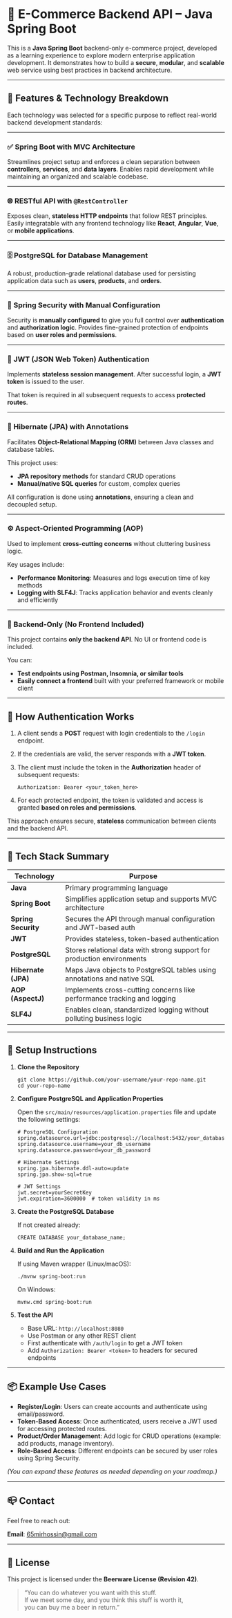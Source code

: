 # 🛒 E-Commerce Backend API – Java Spring Boot

This is a **Java Spring Boot** backend-only e-commerce project, developed as a learning experience to explore modern enterprise application development.
It demonstrates how to build a **secure**, **modular**, and **scalable** web service using best practices in backend architecture.

---

## 🧩 Features & Technology Breakdown

Each technology was selected for a specific purpose to reflect real-world backend development standards:

---

### ✅ Spring Boot with MVC Architecture

Streamlines project setup and enforces a clean separation between **controllers**, **services**, and **data layers**.
Enables rapid development while maintaining an organized and scalable codebase.

---

### 🌐 RESTful API with `@RestController`

Exposes clean, **stateless HTTP endpoints** that follow REST principles.
Easily integratable with any frontend technology like **React**, **Angular**, **Vue**, or **mobile applications**.

---

### 🗄️ PostgreSQL for Database Management

A robust, production-grade relational database used for persisting application data such as **users**, **products**, and **orders**.

---

### 🔐 Spring Security with Manual Configuration

Security is **manually configured** to give you full control over **authentication** and **authorization logic**.
Provides fine-grained protection of endpoints based on **user roles and permissions**.

---

### 🔑 JWT (JSON Web Token) Authentication

Implements **stateless session management**.
After successful login, a **JWT token** is issued to the user.

That token is required in all subsequent requests to access **protected routes**.

---

### 🧬 Hibernate (JPA) with Annotations

Facilitates **Object-Relational Mapping (ORM)** between Java classes and database tables.

This project uses:

* **JPA repository methods** for standard CRUD operations
* **Manual/native SQL queries** for custom, complex queries

All configuration is done using **annotations**, ensuring a clean and decoupled setup.

---

### ⚙️ Aspect-Oriented Programming (AOP)

Used to implement **cross-cutting concerns** without cluttering business logic.

Key usages include:

* **Performance Monitoring**: Measures and logs execution time of key methods
* **Logging with SLF4J**: Tracks application behavior and events cleanly and efficiently

---

### 🧪 Backend-Only (No Frontend Included)

This project contains **only the backend API**. No UI or frontend code is included.

You can:

* **Test endpoints using Postman, Insomnia, or similar tools**
* **Easily connect a frontend** built with your preferred framework or mobile client

---

## 🔐 How Authentication Works

1. A client sends a **POST** request with login credentials to the `/login` endpoint.

2. If the credentials are valid, the server responds with a **JWT token**.

3. The client must include the token in the **Authorization** header of subsequent requests:

   ```
   Authorization: Bearer <your_token_here>
   ```

4. For each protected endpoint, the token is validated and access is granted **based on roles and permissions**.

This approach ensures secure, **stateless** communication between clients and the backend API.


---

## 🧰 Tech Stack Summary

| Technology          | Purpose                                                                 |
| ------------------- | ----------------------------------------------------------------------- |
| **Java**            | Primary programming language                                            |
| **Spring Boot**     | Simplifies application setup and supports MVC architecture              |
| **Spring Security** | Secures the API through manual configuration and JWT-based auth         |
| **JWT**             | Provides stateless, token-based authentication                          |
| **PostgreSQL**      | Stores relational data with strong support for production environments  |
| **Hibernate (JPA)** | Maps Java objects to PostgreSQL tables using annotations and native SQL |
| **AOP (AspectJ)**   | Implements cross-cutting concerns like performance tracking and logging |
| **SLF4J**           | Enables clean, standardized logging without polluting business logic    |

---

## 🚀 Setup Instructions

1. **Clone the Repository**

   ```
   git clone https://github.com/your-username/your-repo-name.git
   cd your-repo-name
   ```

2. **Configure PostgreSQL and Application Properties**

   Open the `src/main/resources/application.properties` file and update the following settings:

   ```
   # PostgreSQL Configuration
   spring.datasource.url=jdbc:postgresql://localhost:5432/your_database_name
   spring.datasource.username=your_db_username
   spring.datasource.password=your_db_password

   # Hibernate Settings
   spring.jpa.hibernate.ddl-auto=update
   spring.jpa.show-sql=true

   # JWT Settings
   jwt.secret=yourSecretKey
   jwt.expiration=3600000  # token validity in ms
   ```

3. **Create the PostgreSQL Database**

   If not created already:

   ```
   CREATE DATABASE your_database_name;
   ```

4. **Build and Run the Application**

   If using Maven wrapper (Linux/macOS):

   ```
   ./mvnw spring-boot:run
   ```

   On Windows:

   ```
   mvnw.cmd spring-boot:run
   ```

5. **Test the API**

   * Base URL: `http://localhost:8080`
   * Use Postman or any other REST client
   * First authenticate with `/auth/login` to get a JWT token
   * Add `Authorization: Bearer <token>` to headers for secured endpoints

---

## 📦 Example Use Cases

* **Register/Login**: Users can create accounts and authenticate using email/password.
* **Token-Based Access**: Once authenticated, users receive a JWT used for accessing protected routes.
* **Product/Order Management**: Add logic for CRUD operations (example: add products, manage inventory).
* **Role-Based Access**: Different endpoints can be secured by user roles using Spring Security.

*(You can expand these features as needed depending on your roadmap.)*

---

## 📪 Contact

Feel free to reach out:

**Email**: [65mirhossin@gmail.com](mailto:65mirhossin@gmail.com)

---

## 📄 License

This project is licensed under the **Beerware License (Revision 42)**.

> “You can do whatever you want with this stuff.  
> If we meet some day, and you think this stuff is worth it,  
> you can buy me a beer in return.”


